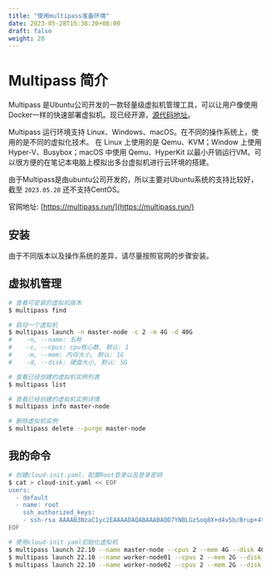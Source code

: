 ```yaml
---
title: "使用multipass准备环境"
date: 2023-05-28T15:38:20+08:00
draft: false
weight: 20
---
```


# Multipass 简介

Multipass 是Ubuntu公司开发的一款轻量级虚拟机管理工具，可以让用户像使用Docker一样的快速部署虚拟机。现已经开源，[源代码地址](https://github.com/canonical/multipass)。

Multipass 运行环境支持 Linux、Windows、macOS。在不同的操作系统上，使用的是不同的虚拟化技术。
在 Linux 上使用的是 Qemu、KVM；Window 上使用 Hyper-V、Busybox；macOS 中使用 Qemu、HyperKit 以最小开销运行VM。可以很方便的在笔记本电脑上模拟出多台虚拟机进行云环境的搭建。

由于Multipass是由ubuntu公司开发的，所以主要对Ubuntu系统的支持比较好，截至 `2023.05.28` 还不支持CentOS。

官网地址: [https://multipass.run/](https://multipass.run/)

## 安装

由于不同版本以及操作系统的差异，请尽量按照官网的步骤安装。

## 虚拟机管理

```bash
# 查看可安装的虚拟机版本
$ multipass find

# 启动一个虚拟机
$ multipass launch -n master-node -c 2 -m 4G -d 40G
#    -n, --name: 名称
#    -c, --cpus: cpu核心数, 默认: 1
#    -m, --mem: 内存大小, 默认: 1G
#    -d, --disk: 硬盘大小, 默认: 5G

# 查看已经创建的虚拟机实例列表
$ multipass list

# 查看已经创建的虚拟机实例详情
$ multipass info master-node

# 删除虚拟机实例
$ multipass delete --purge master-node
```


## 我的命令

```bash
# 创建cloud-init.yaml，配置Root登录以及登录密钥
$ cat > cloud-init.yaml << EOF
users:
  - default
  - name: root
    ssh_authorized_keys:
    - ssh-rsa AAAAB3NzaC1yc2EAAAADAQABAAABAQD7YN0LGzSoq8X+d4v5b/Brup+4t6t7VpG8jmlJtwmpyrxMZ+CpbDRB5abKJ1qOBXK53FV2+xJ5nr90AxWuRomf+/NqoDWRlFgIpvmcD6dqRxKZMob1z8D18Mx9tVVup54+aeHzwVe2rDT8T5u4O4pu3h5Jzjy+fevTKNdHAA71/HQ2erQstqbaaqOMkYzn3guBTIgljrgBZEuv8BojtMLsElzGNDUWvdK6i4fGRSy0Y4GM58wI3n83BOZgpDyh69fovlFagQm48cP6eKZVA3gYg97Hm2w2ODtfusVXGFUzssYriKifSzuAG7dJRP+YpuNZxI/4qFGWDWdE3PBKwjzv
EOF

# 使用cloud-init.yaml初始化虚拟机
$ multipass launch 22.10 --name master-node --cpus 2 --mem 4G --disk 40G --cloud-init ./cloud-init.yaml
$ multipass launch 22.10 --name worker-node01 --cpus 2 --mem 2G --disk 20G --cloud-init ./cloud-init.yaml
$ multipass launch 22.10 --name worker-node02 --cpus 2 --mem 2G --disk 20G --cloud-init ./cloud-init.yaml
```


